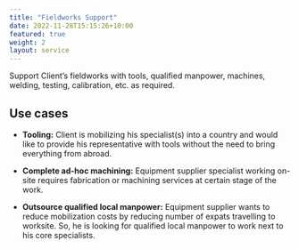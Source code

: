 ```yaml
---
title: "Fieldworks Support"
date: 2022-11-28T15:15:26+10:00
featured: true
weight: 2
layout: service
---
```


Support Client’s fieldworks with tools, qualified manpower, machines, welding, testing, calibration, etc. as required.

## Use cases
- **Tooling:** Client is mobilizing his specialist(s) into a country and would like to provide his representative with tools without the need to bring everything from abroad.

- **Complete ad-hoc machining:** Equipment supplier specialist working on-site requires fabrication or machining services at certain stage of the work.

- **Outsource qualified local manpower:** Equipment supplier wants to reduce mobilization costs by reducing number of expats travelling to worksite. So, he is looking for qualified local manpower to work next to his core specialists.